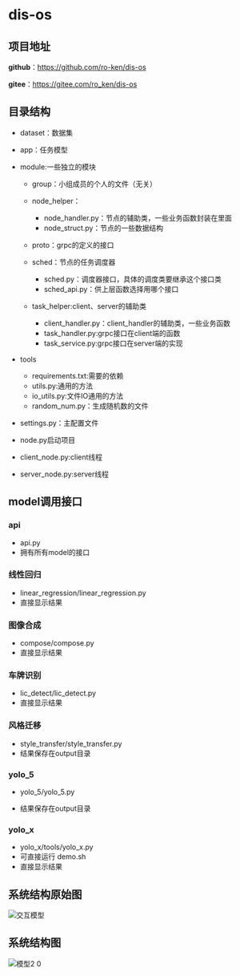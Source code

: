 # dis-os


## 项目地址

**github**：https://github.com/ro-ken/dis-os

**gitee**：https://gitee.com/ro_ken/dis-os


## 目录结构

- dataset：数据集

- app：任务模型

- module:一些独立的模块
   
  - group：小组成员的个人的文件（无关）
  - node_helper：

    - node_handler.py：节点的辅助类，一些业务函数封装在里面
    - node_struct.py：节点的一些数据结构
  
  - proto：grpc的定义的接口
  - sched：节点的任务调度器

    - sched.py：调度器接口，具体的调度类要继承这个接口类
    - sched_api.py：供上层函数选择用哪个接口
  
  - task_helper:client、server的辅助类
     
    - client_handler.py：client_handler的辅助类，一些业务函数
    - task_handler.py:grpc接口在client端的函数
    - task_service.py:grpc接口在server端的实现
- tools

    - requirements.txt:需要的依赖
    - utils.py:通用的方法
    - io_utils.py:文件IO通用的方法
    - random_num.py：生成随机数的文件

- settings.py：主配置文件
- node.py启动项目
- client_node.py:client线程
- server_node.py:server线程


## model调用接口

### api

- api.py
- 拥有所有model的接口

### 线性回归

- linear_regression/linear_regression.py
- 直接显示结果

### 图像合成

- compose/compose.py
- 直接显示结果


### 车牌识别

- lic_detect/lic_detect.py
- 直接显示结果


### 风格迁移

- style_transfer/style_transfer.py
- 结果保存在output目录


### yolo_5

- yolo_5/yolo_5.py

- 结果保存在output目录


### yolo_x

- yolo_x/tools/yolo_x.py
- 可直接运行 demo.sh
- 直接显示结果

## 系统结构原始图

![交互模型](https://user-images.githubusercontent.com/56027589/155711621-9426b534-ae68-4fb4-b740-144cdedc914a.png)

## 系统结构图

![模型2 0](https://user-images.githubusercontent.com/56027589/163784283-dfe88b36-7190-4420-874c-b84f02b7e778.png)
